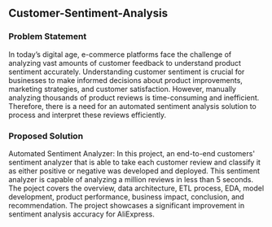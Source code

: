 ## Customer-Sentiment-Analysis
### Problem Statement
In today’s digital age, e-commerce platforms face the challenge of analyzing vast amounts
of customer feedback to understand product sentiment accurately. Understanding customer
sentiment is crucial for businesses to make informed decisions about product improvements,
marketing strategies, and customer satisfaction. However, manually analyzing thousands of
product reviews is time-consuming and inefficient. Therefore, there is a need for an automated
sentiment analysis solution to process and interpret these reviews efficiently.

### Proposed Solution
Automated Sentiment Analyzer: In this project, an end-to-end customers' sentiment analyzer that is able to take each customer review and classify it as either positive or negative was developed and deployed. This sentiment analyzer is capable of analyzing a million reviews in less than 5 seconds. 
The poject covers the overview, data architecture, ETL process, EDA, model development, product performance, business impact, conclusion, and recommendation. The project showcases a significant improvement in sentiment analysis accuracy for AliExpress.
